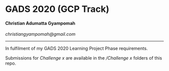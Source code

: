 # GADS 2020 (GCP Track)
#### Christian Adumatta Gyampomah

_christiangyampomah@gmail.com_
****
In fulfilment of my GADS 2020 Learning Project Phase requirements.

Submissions for *Challenge x* are available in the */Challenge x* folders of this repo.
